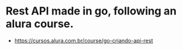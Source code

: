 # Rest API made in go, following an alura course.


- https://cursos.alura.com.br/course/go-criando-api-rest
